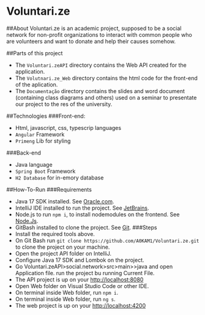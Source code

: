 # Voluntari.ze
##About
Voluntari.ze is an academic project, supposed to be a social network for non-profit organizations to interact with common people who are volunteers and want to donate and help their causes somehow.

##Parts of this project
* The `Voluntari.zeAPI` directory contains the Web API created for the application.
* The `Volutnari.ze_Web` directory contains the html code for the front-end of  the aplication.
* The `Documentação` directory contains the slides and word document (containing class diagrams and others) used on a seminar to presentate our project to the res of the university.

##Technologies
###Front-end:
* Html, javascript, css, typescrip languages
* `Angular` Framework
* `Primeng` Lib for styling

###Back-end
* Java language
* `Spring Boot` Framework
* `H2 Database` for in-emory database

##How-To-Run
###Requirements
* Java 17 SDK installed. See [Oracle.com](https://www.oracle.com/java/technologies/javase/jdk17-archive-downloads.html).
* IntelliJ IDE installed to run the project. See [JetBrains](https://www.jetbrains.com/help/idea/installation-guide.html).
* Node.js to run `npm i`, to install nodemodules on the frontend. See [Node.Js](https://nodejs.org/en/download/package-manager).
* GitBash installed to clone the project. See [Git](https://git-scm.com/downloads).
###Steps
* Install the required tools above.
* On Git Bash run `git clone https://github.com/A0KAM1/Voluntari.ze.git` to clone the project on your machine.
* Open the project API folder on IntelliJ.
* Configure Java 17 SDK and Lombok on the project.
* Go Voluntari.zeAPI>social.network>src>main>>java and open Application file. run the project bu running Current File.
* The API project is up on your [http://localhost:8080](http://localhost:8080)
* Open Web folder on Visual Studio Code or other IDE.
* On terminal inside Web folder, run `npm i`.
* On terminal inside Web folder, run `ng s`.
* The web project is up on your [http://localhost:4200](http://localhost:4200)
